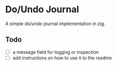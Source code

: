 # Do/Undo Journal

A simple do/undo journal implementation in zig.

## Todo

* [ ] a message field for logging or inspection
* [ ] add instructions on how to use it to the readme

